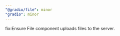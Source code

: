 ```yaml
---
"@gradio/file": minor
"gradio": minor
---
```


fix:Ensure File component uploads files to the server.
